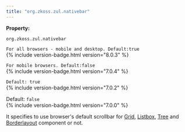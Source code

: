 ```yaml
---
title: "org.zkoss.zul.nativebar"
---
```


**Property:**

`org.zkoss.zul.nativebar `

`For all browsers - mobile and desktop. Default:true`  
{% include version-badge.html version="8.0.3" %}

`For mobile browsers. Default:false`  
{% include version-badge.html version="7.0.4" %}

`Default: true`  
{% include version-badge.html version="7.0.2" %}

Default: `false`  
{% include version-badge.html version="7.0.0" %}

It specifies to use browser's default scrollbar for [ Grid]({{site.baseurl}}/zk_component_ref/grid#Scrollable_Grid), [ Listbox]({{site.baseurl}}/zk_component_ref/listbox#Scrollable_Listboxes),
[ Tree]({{site.baseurl}}/zk_component_ref/tree#Scrollable_Tree) and
[ Borderlayout]({{site.baseurl}}/zk_component_ref/borderlayout#Scrolling)
component or not.
